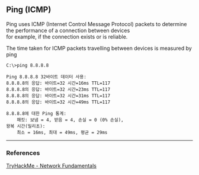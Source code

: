 
## Ping (ICMP)

Ping uses ICMP (Internet Control Message Protocol) packets to determine the performance of a connection between devices    
for example, if the connection exists or is reliable.

The time taken for ICMP packets travelling between devices is measured by ping
```
C:\>ping 8.8.8.8

Ping 8.8.8.8 32바이트 데이터 사용:
8.8.8.8의 응답: 바이트=32 시간=16ms TTL=117
8.8.8.8의 응답: 바이트=32 시간=23ms TTL=117
8.8.8.8의 응답: 바이트=32 시간=31ms TTL=117
8.8.8.8의 응답: 바이트=32 시간=49ms TTL=117

8.8.8.8에 대한 Ping 통계:
    패킷: 보냄 = 4, 받음 = 4, 손실 = 0 (0% 손실),
왕복 시간(밀리초):
    최소 = 16ms, 최대 = 49ms, 평균 = 29ms
```


---

### References
[TryHackMe - Network Fundamentals](https://tryhackme.com/module/network-fundamentals)
